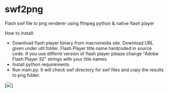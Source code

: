 # swf2png
Flash swf file to png renderer using ffmpeg python &amp; native flash player

How to install:

- Download flash player binary from macromedia site. Download URL given under util folder. Flash Player title name hardcoded in source code. If you use differnt version of flash player please change "Adobe Flash Player 32" strings with your title names.
- Install python requirements.
- Run main.py. It will check swf directory for swf files and copy the results to png folder.

[![](https://j.gifs.com/q7KvDR.gif)]
